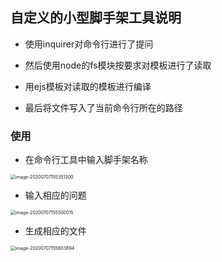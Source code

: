 ## 自定义的小型脚手架工具说明

- 使用inquirer对命令行进行了提问

- 然后使用node的fs模块按要求对模板进行了读取
- 用ejs模板对读取的模板进行编译
- 最后将文件写入了当前命令行所在的路径



### 使用

- 在命令行工具中输入脚手架名称

<img src="/Users/diaomin/Library/Application Support/typora-user-images/image-20200707155351300.png" alt="image-20200707155351300" style="zoom:50%;" />

- 输入相应的问题

<img src="/Users/diaomin/Library/Application Support/typora-user-images/image-20200707155500015.png" alt="image-20200707155500015" style="zoom:50%;" />

- 生成相应的文件

<img src="/Users/diaomin/Library/Application Support/typora-user-images/image-20200707155603894.png" alt="image-20200707155603894" style="zoom:50%;" />


